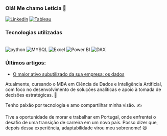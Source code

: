 
### Olá! Me chamo Letícia 👋

[![Linkedin](https://img.shields.io/badge/LinkedIn-0077B5?style=for-the-badge&logo=linkedin&logoColor=white)](https://www.linkedin.com/in/leticiamartinsnc/)
[![Tableau](https://img.shields.io/badge/Tableau-E97627?style=for-the-badge&logo=Tableau&logoColor=white)](https://public.tableau.com/app/profile/maria.let.cia.martins/vizzes)

### Tecnologias utilizadas
<div style="display: inline_block"><br/>
    <img align="center" alt="python" src="https://img.shields.io/badge/Python-3776AB?style=for-the-badge&logo=python&logoColor=white">
     <img align="center" alt="MYSQL" src="https://img.shields.io/badge/MySQL-005C84?style=for-the-badge&logo=mysql&logoColor=white">
     <img align="center" alt="Excel" src="https://img.shields.io/badge/Microsoft_Excel-217346?style=for-the-badge&logo=microsoft-excel&logoColor=white">
      <img align="center" alt="Power BI" src="https://img.shields.io/badge/Power%20BI-F2C811?style=for-the-badge&logo=power-bi&logoColor=black">
      <img align="center" alt="DAX" src="https://img.shields.io/badge/DAX-0078D7?style=for-the-badge&logo=power-bi&logoColor=white">
<div>


### Últimos artigos:

- [O maior ativo subutilizado da sua empresa: os dados]([https://www.linkedin.com/pulse/o-maior-ativo-subutilizado-da-sua-empresa-os-dados-costa-6kwqf/?trackingId=F%2F9%2F015WTQ2Gum%2BYrAT%2B1w%3D%3D])

Atualmente, cursando o MBA em Ciência de Dados e Inteligência Artificial, com foco no desenvolvimento de soluções analíticas e apoio à tomada de decisões estratégicas. 🧠

Tenho paixão por tecnologia e amo compartilhar minha visão. ✍️

Tive a oportunidade de morar e trabalhar em Portugal, onde enfrentei o desafio de uma transição de carreira em um novo país. Posso dizer que, depois dessa experiência, adaptabilidade virou meu sobrenome! 😆
